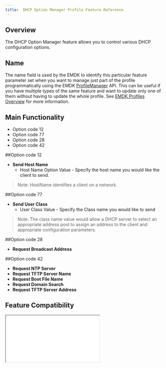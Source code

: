 ```yaml
---
title:  DHCP Option Manager Profile Feature Reference
---
```


## Overview

The DHCP Option Manager feature allows you to control various DHCP configuration options.

## Name
The name field is used by the EMDK to identify this particular feature parameter set when you want to manage just part of the profile programmatically using the EMDK [ProfileManager](/emdk-for-android/3-1/api/ProfileManager) API. This can be useful if you have multiple types of the same feature and want to update only one of them without having to update the whole profile. See [EMDK Profiles Overview](/emdk-for-android/3-1/guide/profiles/usingwizard) for more information.

## Main Functionality

* Option code 12
* Option code 77
* Option code 28
* Option code 42

##Option code 12
* **Send Host Name**
	* Host Name Option Value - Specify the host name you would like the client to send.

>Note: HostName identifies a client on a network.

##Option code 77
* **Send User Class**
	* User Class Value - Specify the Class name you would like to send

>Note: The class name value would allow a DHCP server to select an appropriate address pool to assign an address to the client and appropriate configuration parameters.

##Option code 28
* **Request Broadcast Address**

##Option code 42
* **Request NTP Server**
* **Request TFTP Server Name**
* **Request Boot File Name**
* **Request Domain Search**
* **Request TFTP Server Address**


## Feature Compatibility
<iframe src="compare.html#mx=4.3&csp=DHCPMgr&os=All&embed=true"></iframe> 




